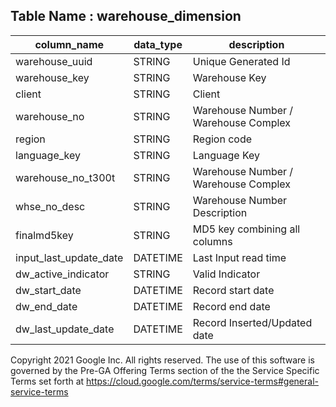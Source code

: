 
## Table Name : warehouse_dimension

| column_name            | data_type | description                          |
|------------------------|-----------|--------------------------------------|
| warehouse_uuid         | STRING    | Unique Generated Id                  |
| warehouse_key          | STRING    | Warehouse Key                        |
| client                 | STRING    | Client                               |
| warehouse_no           | STRING    | Warehouse Number / Warehouse Complex |
| region                 | STRING    | Region code                          |
| language_key           | STRING    | Language Key                         |
| warehouse_no_t300t     | STRING    | Warehouse Number / Warehouse Complex |
| whse_no_desc           | STRING    | Warehouse Number Description         |
| finalmd5key            | STRING    | MD5 key combining all columns        |
| input_last_update_date | DATETIME  | Last Input read time                 |
| dw_active_indicator    | STRING    | Valid Indicator                      |
| dw_start_date          | DATETIME  | Record start date                    |
| dw_end_date            | DATETIME  | Record end date                      |
| dw_last_update_date    | DATETIME  | Record Inserted/Updated date         |

Copyright 2021 Google Inc. All rights reserved.
The use of this software is governed by the Pre-GA Offering Terms section of the the Service Specific Terms set forth at https://cloud.google.com/terms/service-terms#general-service-terms